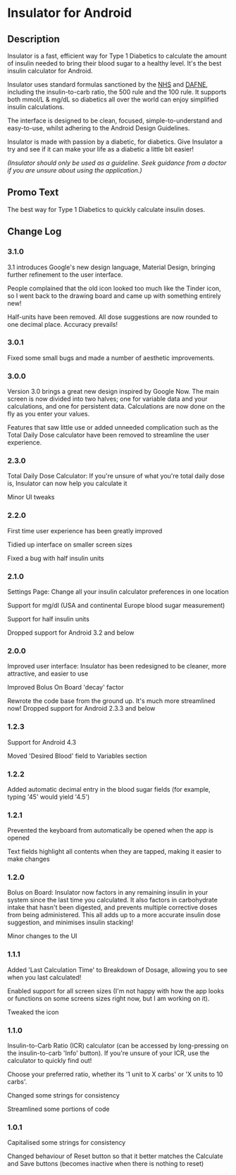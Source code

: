 # Insulator for Android

## Description
Insulator is a fast, efficient way for Type 1 Diabetics to calculate the amount of insulin needed to bring their blood sugar to a healthy level. It's the best insulin calculator for Android.

Insulator uses standard formulas sanctioned by the [NHS](www.nhs.uk) and [DAFNE](http://www.dafne.uk.com), including the insulin-to-carb ratio, the 500 rule and the 100 rule. It supports both mmol/L & mg/dL so diabetics all over the world can enjoy simplified insulin calculations.

The interface is designed to be clean, focused, simple-to-understand and easy-to-use, whilst adhering to the Android Design Guidelines.

Insulator is made with passion by a diabetic, for diabetics. Give Insulator a try and see if it can make your life as a diabetic a little bit easier!

_(Insulator should only be used as a guideline. Seek guidance from a doctor if you are unsure about using the application.)_


## Promo Text
The best way for Type 1 Diabetics to quickly calculate insulin doses.


## Change Log
### 3.1.0
3.1 introduces Google's new design language, Material Design, bringing further refinement to the user interface.

People complained that the old icon looked too much like the Tinder icon, so I went back to the drawing board and came up with something entirely new!

Half-units have been removed. All dose suggestions are now rounded to one decimal place. Accuracy prevails!

### 3.0.1
Fixed some small bugs and made a number of aesthetic improvements.

### 3.0.0
Version 3.0 brings a great new design inspired by Google Now. The main screen is now divided into two halves; one for variable data and your calculations, and one for persistent data. Calculations are now done on the fly as you enter your values.

Features that saw little use or added unneeded complication such as the Total Daily Dose calculator have been removed to streamline the user experience.

### 2.3.0
Total Daily Dose Calculator: If you're unsure of what you're total daily dose is, Insulator can now help you calculate it

Minor UI tweaks

### 2.2.0
First time user experience has been greatly improved

Tidied up interface on smaller screen sizes

Fixed a bug with half insulin units

### 2.1.0
Settings Page: Change all your insulin calculator preferences in one location

Support for mg/dl (USA and continental Europe blood sugar measurement)

Support for half insulin units

Dropped support for Android 3.2 and below

### 2.0.0
Improved user interface: Insulator has been redesigned to be cleaner, more attractive, and easier to use

Improved Bolus On Board 'decay' factor

Rewrote the code base from the ground up. It's much more streamlined now!
Dropped support for Android 2.3.3 and below

### 1.2.3
Support for Android 4.3

Moved 'Desired Blood' field to Variables section

### 1.2.2
Added automatic decimal entry in the blood sugar fields (for example, typing '45' would yield '4.5')

### 1.2.1
Prevented the keyboard from automatically be opened when the app is opened

Text fields highlight all contents when they are tapped, making it easier to make changes


### 1.2.0
Bolus on Board: Insulator now factors in any remaining insulin in your system since the last time you calculated. It also factors in carbohydrate intake that hasn't been digested, and prevents multiple corrective doses from being administered. This all adds up to a more accurate insulin dose suggestion, and minimises insulin stacking!

Minor changes to the UI

### 1.1.1
Added 'Last Calculation Time' to Breakdown of Dosage, allowing you to see when you last calculated!

Enabled support for all screen sizes (I'm not happy with how the app looks or functions on some screens sizes right now, but I am working on it).

Tweaked the icon

### 1.1.0
Insulin-to-Carb Ratio (ICR) calculator (can be accessed by long-pressing on the insulin-to-carb 'Info' button). If you're unsure of your ICR, use the calculator to quickly find out!

Choose your preferred ratio, whether its '1 unit to X carbs' or 'X units to 10 carbs'.

Changed some strings for consistency

Streamlined some portions of code

### 1.0.1
Capitalised some strings for consistency

Changed behaviour of Reset button so that it better matches the Calculate and Save buttons (becomes inactive when there is nothing to reset)
